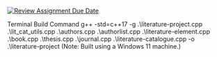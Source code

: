[![Review Assignment Due Date](https://classroom.github.com/assets/deadline-readme-button-24ddc0f5d75046c5622901739e7c5dd533143b0c8e959d652212380cedb1ea36.svg)](https://classroom.github.com/a/vUOavAaf)

Terminal Build Command
g++ -std=c++17 -g .\literature-project.cpp .\lit_cat_utils.cpp .\authors.cpp .\authorlist.cpp .\literature-element.cpp .\book.cpp .\thesis.cpp .\journal.cpp .\literature-catalogue.cpp -o .\literature-project
(Note: Built using a Windows 11 machine.)